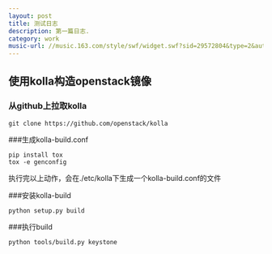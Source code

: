```yaml
---
layout: post
title: 测试日志
description: 第一篇日志.
category: work
music-url: //music.163.com/style/swf/widget.swf?sid=29572804&type=2&auto=1&width=278&height=32
---
```



## 使用kolla构造openstack镜像
### 从github上拉取kolla
```
git clone https://github.com/openstack/kolla
```

###生成kolla-build.conf
```
pip install tox
tox -e genconfig
```
执行完以上动作，会在./etc/kolla下生成一个kolla-build.conf的文件

###安装kolla-build
```
python setup.py build
```

###执行build
```
python tools/build.py keystone
```



